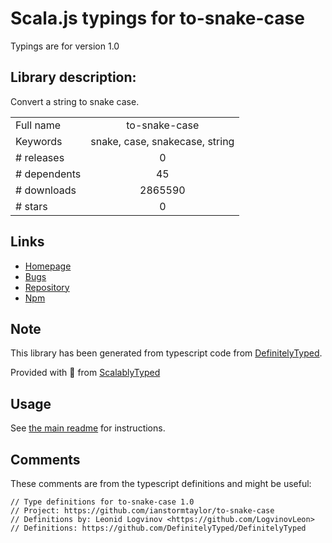 
# Scala.js typings for to-snake-case

Typings are for version 1.0

## Library description:
Convert a string to snake case.

|                    |                 |
| ------------------ | :-------------: |
| Full name          | to-snake-case |
| Keywords           | snake, case, snakecase, string |
| # releases         | 0 |
| # dependents       | 45 |
| # downloads        | 2865590 |
| # stars            | 0 |

## Links
- [Homepage](https://github.com/ianstormtaylor/to-snake-case)
- [Bugs](https://github.com/ianstormtaylor/to-snake-case/issues)
- [Repository](https://github.com/ianstormtaylor/to-snake-case)
- [Npm](https://www.npmjs.com/package/to-snake-case)
    


## Note
This library has been generated from typescript code from [DefinitelyTyped](https://definitelytyped.org).

Provided with :purple_heart: from [ScalablyTyped](https://github.com/oyvindberg/ScalablyTyped)

## Usage
See [the main readme](../../readme.md) for instructions.

## Comments

These comments are from the typescript definitions and might be useful:
```
// Type definitions for to-snake-case 1.0
// Project: https://github.com/ianstormtaylor/to-snake-case
// Definitions by: Leonid Logvinov <https://github.com/LogvinovLeon>
// Definitions: https://github.com/DefinitelyTyped/DefinitelyTyped

```

